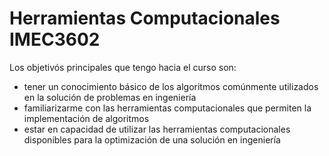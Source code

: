 # Herramientas Computacionales IMEC3602
Los objetivós principales que tengo hacia el curso son:
* tener un conocimiento básico de los algoritmos comúnmente utilizados en la solución de problemas en ingeniería
* familiarizarme con las herramientas computacionales que permiten la implementación de algoritmos
* estar en capacidad de utilizar las herramientas computacionales disponibles para la optimización de una solución en ingeniería
